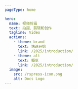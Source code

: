 ```yaml
---
pageType: home

hero:
  name: 视频剪辑
  text: 拍摄、剪辑和创作
  tagline: Video
  actions:
    - theme: brand
      text: 快速开始
      link: /2025/introduction/
    - theme: alt
      text: 概览
      link: /2025/introduction/
  image:
    src: /rspress-icon.png
    alt: Docs Logo
---
```

